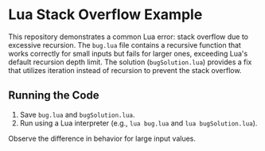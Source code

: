 # Lua Stack Overflow Example

This repository demonstrates a common Lua error: stack overflow due to excessive recursion. The `bug.lua` file contains a recursive function that works correctly for small inputs but fails for larger ones, exceeding Lua's default recursion depth limit.  The solution (`bugSolution.lua`) provides a fix that utilizes iteration instead of recursion to prevent the stack overflow. 

## Running the Code

1. Save `bug.lua` and `bugSolution.lua`.
2. Run using a Lua interpreter (e.g., `lua bug.lua` and `lua bugSolution.lua`).

Observe the difference in behavior for large input values.